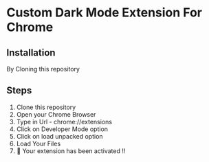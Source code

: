 # Custom Dark Mode Extension For Chrome



## Installation

By Cloning this repository

## Steps

1. Clone this repository
2. Open your Chrome Browser
3. Type in Url - chrome://extensions
4. Click on Developer Mode option
5. Click on load unpacked option
6. Load Your Files
7. :tada: Your extension has been activated !!
